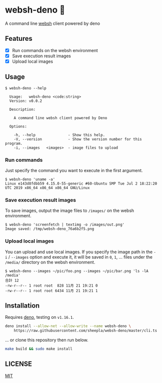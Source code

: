 # websh-deno 🦕

A command line [websh](https://github.com/jiro4989/websh) client powered by deno

## Features

- [x] Run commands on the websh environment
- [x] Save execution result images
- [x] Upload local images

## Usage

```
$ websh-deno --help

  Usage:   websh-deno <code:string>
  Version: v0.0.2

  Description:

    A command line websh client powered by Deno

  Options:

    -h, --help               - Show this help.
    -V, --version            - Show the version number for this program.
    -i, --images   <images>  - image files to upload
```

### Run commands

Just specify the command you want to execute in the first argument.

```
$ websh-deno 'uname -a'
Linux e143d8fdbb59 4.15.0-55-generic #60-Ubuntu SMP Tue Jul 2 18:22:20 UTC 2019 x86_64 x86_64 x86_64 GNU/Linux
```

### Save execution result images

To save images, output the image files to `/images/` on the websh environment.

```
$ websh-deno 'screenfetch | textimg -o /images/out.png'
Image saved: /tmp/websh-deno_76a6b2f5.png
```

### Upload local images

You can upload and use local images. If you specify the image path in the `-i` /
`--images` option and execute it, it will be saved in `0`, `1`, ... files under
the `/media/` directory on the websh environment.

```
$ websh-deno --images ~/pic/foo.png --images ~/pic/bar.png 'ls -lA /media'
合計 12
-rw-r--r-- 1 root root  828 11月 21 19:21 0
-rw-r--r-- 1 root root 6434 11月 21 19:21 1
```

## Installation

Requires [deno](https://deno.land/deno), testing on `v1.16.1`.

```bash
deno install --allow-net --allow-write --name websh-deno \
    https://raw.githubusercontent.com/sheepla/websh-deno/master/cli.ts
```

... or clone this repository then run below.

```bash
make build && sudo make install
```

## LICENSE

[MIT](./LICENSE)
